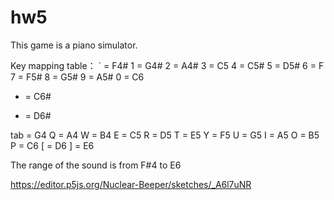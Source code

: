 # hw5

This game is a piano simulator.

Key mapping table：
` = F4#
1 = G4#
2 = A4#
3 = C5
4 = C5#
5 = D5#
6 = F
7 = F5#
8 = G5#
9 = A5#
0 = C6
- = C6#
+ = D6#

tab = G4
Q = A4
W = B4
E = C5
R = D5
T = E5
Y = F5
U = G5
I = A5
O = B5
P = C6
[ = D6
] = E6


The range of the sound is from F#4 to E6

https://editor.p5js.org/Nuclear-Beeper/sketches/_A6l7uNR

